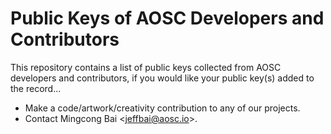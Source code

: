 Public Keys of AOSC Developers and Contributors
===============================================

This repository contains a list of public keys collected from AOSC developers
and contributors, if you would like your public key(s) added to the record...

- Make a code/artwork/creativity contribution to any of our projects.
- Contact Mingcong Bai <[jeffbai@aosc.io](mailto:jeffbai@aosc.io)>.
